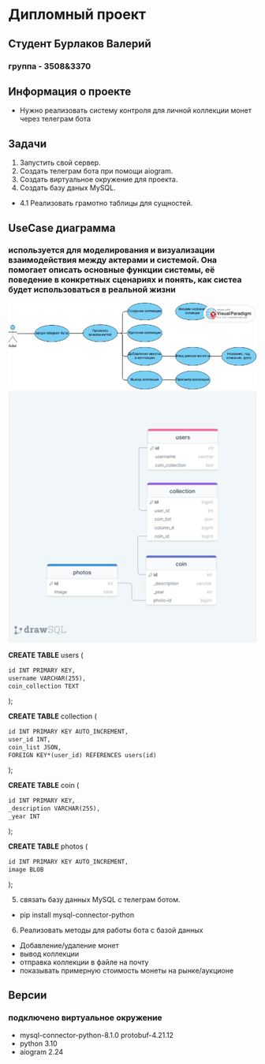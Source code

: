 # Дипломный проект
## Студент Бурлаков Валерий
### группа - 3508&3370

## Информация о проекте
* Нужно реализовать систему контроля для личной коллекции монет через телеграм бота

## Задачи
1. Запустить свой сервер.
2. Создать телеграм бота при помощи aiogram.
3. Создать виртуальное окружение для проекта.
4. Создать базу даных MySQL.
* 4.1 Реализовать грамотно таблицы для сущностей.
## UseCase диаграмма
### используется для моделирования и визуализации взаимодействия между актерами и системой. Она помогает описать основные функции системы, её поведение в конкретных сценариях и понять, как систеа будет использоваться в реальной жизни
![UseCaseDiagram](images/usecasecollectioncoin.png)
![drawSQL](images/drawSQL-diplom-export-2023-08-20.png)

**CREATE TABLE** users (

    id INT PRIMARY KEY,
    username VARCHAR(255),
    coin_collection TEXT
);

**CREATE TABLE** collection (

    id INT PRIMARY KEY AUTO_INCREMENT,
    user_id INT,
    coin_list JSON,
	FOREIGN KEY*(user_id) REFERENCES users(id)
);

**CREATE TABLE** coin (

	id INT PRIMARY KEY,
    _description VARCHAR(255),
    _year INT
);

**CREATE TABLE** photos (

	id INT PRIMARY KEY AUTO_INCREMENT,
    image BLOB
);

5. связать базу данных MySQL с телеграм ботом.
* pip install mysql-connector-python
6. Реализовать методы для работы бота с базой данных
* Добавление/удаление монет
* вывод коллекции
* отправка коллекции в файле на почту
* показывать примерную стоимость монеты на рынке/аукционе


## Версии
### подключено виртуальное окружение
* mysql-connector-python-8.1.0 protobuf-4.21.12
* python 3.10
* aiogram 2.24